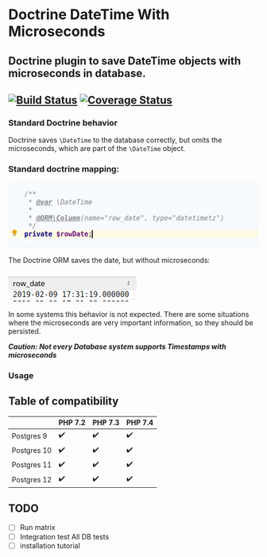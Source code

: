 Doctrine DateTime With Microseconds
====================================
Doctrine plugin to save DateTime objects with microseconds in database.
------------------------------------
[![Build Status](https://travis-ci.com/BartoszBartniczak/Doctrine-DateTime-With-Microseconds.svg?branch=master)](https://travis-ci.com/BartoszBartniczak/Doctrine-DateTime-With-Microseconds)
[![Coverage Status](https://coveralls.io/repos/github/BartoszBartniczak/Doctrine-DateTime-With-Microseconds/badge.svg?branch=master)](https://coveralls.io/github/BartoszBartniczak/Doctrine-DateTime-With-Microseconds?branch=master)
-----------

### Standard Doctrine behavior

Doctrine saves `\DateTime` to the database correctly, but omits the microseconds, which are part of the `\DateTime` object. 

### Standard doctrine mapping:

![1549735833745](docs/example-mapping.png)

The Doctrine ORM saves the date, but without microseconds:

![1549735952539](docs/doctrine-standard-result.png)

In some systems this behavior is not expected. There are some situations where the microseconds are very important information, so they should be persisted.

***Caution: Not every Database system supports Timestamps with microseconds***

### Usage

## Table of compatibility

|             | PHP 7.2 | PHP 7.3 |  PHP 7.4 |
|-------------|------------------|------------------|------------------|
| Postgres 9  |:heavy_check_mark:|:heavy_check_mark:|:heavy_check_mark:|
| Postgres 10 |:heavy_check_mark:|:heavy_check_mark:|:heavy_check_mark:|
| Postgres 11 |:heavy_check_mark:|:heavy_check_mark:|:heavy_check_mark:|
| Postgres 12 |:heavy_check_mark:|:heavy_check_mark:|:heavy_check_mark:|


## TODO

- [ ] Run matrix
- [ ] Integration test All DB tests 
- [ ] installation tutorial

